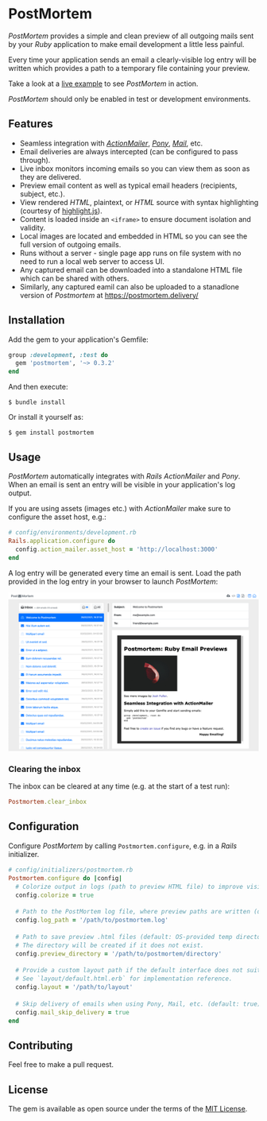 # PostMortem

_PostMortem_ provides a simple and clean preview of all outgoing mails sent by your _Ruby_ application to make email development a little less painful.

Every time your application sends an email a clearly-visible log entry will be written which provides a path to a temporary file containing your preview.

Take a look at a [live example](https://postmortem.surge.sh/) to see _PostMortem_ in action.

_PostMortem_ should only be enabled in test or development environments.

## Features

* Seamless integration with [_ActionMailer_](https://guides.rubyonrails.org/action_mailer_basics.html), [_Pony_](https://github.com/benprew/pony), [_Mail_](https://github.com/mikel/mail), etc.
* Email deliveries are always intercepted (can be configured to pass through).
* Live inbox monitors incoming emails so you can view them as soon as they are delivered.
* Preview email content as well as typical email headers (recipients, subject, etc.).
* View rendered _HTML_, plaintext, or _HTML_ source with syntax highlighting (courtesy of [highlight.js](https://highlightjs.org/)).
* Content is loaded inside an `<iframe>` to ensure document isolation and validity.
* Local images are located and embedded in HTML so you can see the full version of outgoing emails.
* Runs without a server - single page app runs on file system with no need to run a local web server to access UI.
* Any captured email can be downloaded into a standalone HTML file which can be shared with others.
* Similarly, any captured eamil can also be uploaded to a stanadlone version of _Postmortem_ at https://postmortem.delivery/<unique-id>

## Installation

Add the gem to your application's Gemfile:

```ruby
group :development, :test do
  gem 'postmortem', '~> 0.3.2'
end
```

And then execute:

    $ bundle install

Or install it yourself as:

    $ gem install postmortem

## Usage

_PostMortem_ automatically integrates with _Rails ActionMailer_ and  _Pony_. When an email is sent an entry will be visible in your application's log output.

If you are using assets (images etc.) with _ActionMailer_ make sure to configure the asset host, e.g.:

```ruby
# config/environments/development.rb
Rails.application.configure do
  config.action_mailer.asset_host = 'http://localhost:3000'
end
```

A log entry will be generated every time an email is sent. Load the path provided in the log entry in your browser to launch _PostMortem_:

![Screenshot](doc/screenshot.png)

### Clearing the inbox

The inbox can be cleared at any time (e.g. at the start of a test run):

```ruby
Postmortem.clear_inbox
```

## Configuration
<a name="configuration"></a>

Configure _PostMortem_ by calling `Postmortem.configure`, e.g. in a _Rails_ initializer.

```ruby
# config/initializers/postmortem.rb
Postmortem.configure do |config|
  # Colorize output in logs (path to preview HTML file) to improve visibility (default: true).
  config.colorize = true

  # Path to the PostMortem log file, where preview paths are written (default: STDOUT).
  config.log_path = '/path/to/postmortem.log'

  # Path to save preview .html files (default: OS-provided temp directory).
  # The directory will be created if it does not exist.
  config.preview_directory = '/path/to/postmortem/directory'

  # Provide a custom layout path if the default interface does not suit you.
  # See `layout/default.html.erb` for implementation reference.
  config.layout = '/path/to/layout'

  # Skip delivery of emails when using Pony, Mail, etc. (default: true).
  config.mail_skip_delivery = true
end
```

## Contributing

Feel free to make a pull request.

## License

The gem is available as open source under the terms of the [MIT License](https://opensource.org/licenses/MIT).
